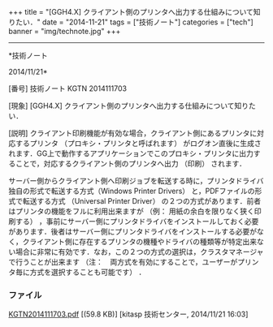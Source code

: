 ﻿+++
title = "[GGH4.X] クライアント側のプリンタへ出力する仕組みについて知りたい．"
date = "2014-11-21"
tags = ["技術ノート"]
categories = ["tech"]
banner = "img/technote.jpg"
+++

-----------------------------------------------------------------------------------------------------------------------------

*技術ノート

2014/11/21*


[番号]
技術ノート KGTN 2014111703

[現象]
[GGH4.X] クライアント側のプリンタへ出力する仕組みについて知りたい．

[説明]
クライアント印刷機能が有効な場合，クライアント側にあるプリンタに対応するプリンタ
（プロキシ・プリンタと呼ばれます）
がログオン直後に生成されます．GG上で動作するアプリケーションでこのプロキシ・プリンタに出力することで，対応するクライアント側のプリンタへ出力
（印刷） されます．

サーバー側からクライアント側へ印刷ジョブを転送する時に，プリンタドライバ独自の形式で転送する方式（Windows
Printer Drivers） と，PDFファイルの形式で転送する方式 （Universal
Printer Driver）
の２つの方式があります．前者はプリンタの機能をフルに利用出来ますが
（例： 用紙の余白を限りなく狭く印刷する）
，事前にサーバー側にプリンタドライバをインストールしておく必要があります．後者はサーバー側にプリンタドライバをインストールする必要がなく，クライアント側に存在するプリンタの機種やドライバの種類等が特定出来ない場合に非常に有効です．なお，この２つの方式の選択は，クラスタマネージャで行うことが出来ます
（注：　両方式を有効にすることで，ユーザーがプリンタ毎に方式を選択することも可能です）
．


### ファイル

 
 


[KGTN2014111703.pdf](http://techreport.kitasp.net/attachments/download/1776/KGTN2014111703.pdf)
 [(59.8 KB)] [kitasp 技術センター, 2014/11/21
16:03]


 


 

